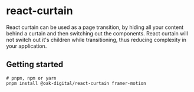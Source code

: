 # react-curtain

React curtain can be used as a page transition, by hiding all your content behind a curtain and then switching out the components.
React curtain will not switch out it's children while transitioning, thus reducing complexity in your application.

## Getting started

```
# pnpm, npm or yarn
pnpm install @oak-digital/react-curtain framer-motion
```
